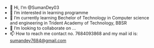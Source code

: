 - 👋 Hi, I’m @SumanDey03
- 👀 I’m interested in learning programme
- 🌱 I’m currently learning Bechelor of Technology in Computer science and engineering in Trident Academy of Technology, BBSR
- 💞️ I’m looking to collaborate on ...
- 📫 How to reach me contact no. 7684093868 and my mail id is: sumandey7684@gmail.com

<!---
SumanDey03/SumanDey03 is a ✨ special ✨ repository because its `README.md` (this file) appears on your GitHub profile.
You can click the Preview link to take a look at your changes.
--->
